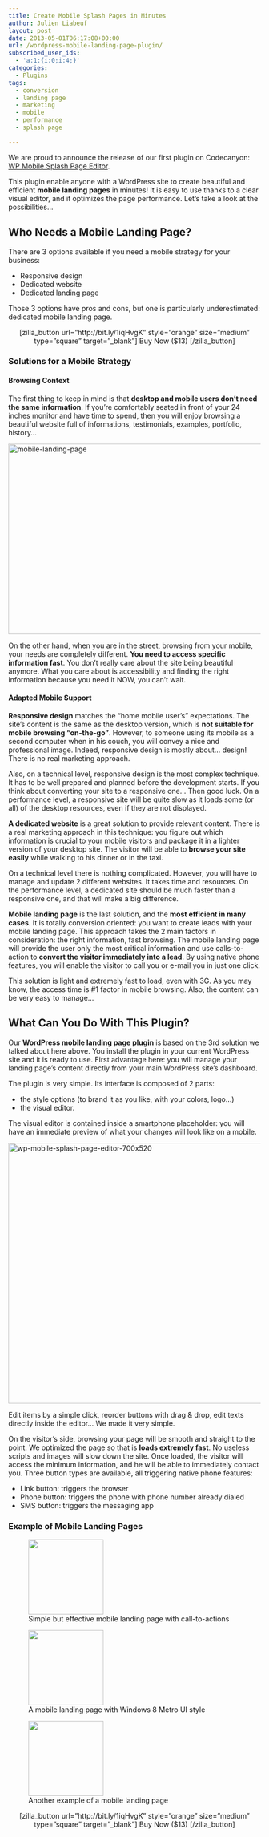 ```yaml
---
title: Create Mobile Splash Pages in Minutes
author: Julien Liabeuf
layout: post
date: 2013-05-01T06:17:08+00:00
url: /wordpress-mobile-landing-page-plugin/
subscribed_user_ids:
  - 'a:1:{i:0;i:4;}'
categories:
  - Plugins
tags:
  - conversion
  - landing page
  - marketing
  - mobile
  - performance
  - splash page

---
```

We are proud to announce the release of our first plugin on Codecanyon: <a href="http://bit.ly/1iqHvgK" target="_blank">WP Mobile Splash Page Editor</a>.

This plugin enable anyone with a WordPress site to create beautiful and efficient **mobile landing pages** in minutes! It is easy to use thanks to a clear visual editor, and it optimizes the page performance. Let&#8217;s take a look at the possibilities&#8230;

## Who Needs a Mobile Landing Page?

There are 3 options available if you need a mobile strategy for your business:

  * Responsive design
  * Dedicated website
  * Dedicated landing page

Those 3 options have pros and cons, but one is particularly underestimated: dedicated mobile landing page.

<p style="text-align: center;">
  [zilla_button url=&#8221;http://bit.ly/1iqHvgK&#8221; style=&#8221;orange&#8221; size=&#8221;medium&#8221; type=&#8221;square&#8221; target=&#8221;_blank&#8221;] Buy Now ($13) [/zilla_button]
</p>

### Solutions for a Mobile Strategy

#### Browsing Context

The first thing to keep in mind is that **desktop and mobile users don&#8217;t need the same information**. If you&#8217;re comfortably seated in front of your 24 inches monitor and have time to spend, then you will enjoy browsing a beautiful website full of informations, testimonials, examples, portfolio, history&#8230;

<img class="alignnone size-full wp-image-156" alt="mobile-landing-page" src="https://themeavenue.net/wp-content/uploads/2013/05/mobile-landing-page.png" width="647" height="380" srcset="http://themeavenue.dev/wp-content/uploads/2013/05/mobile-landing-page.png 647w, http://themeavenue.dev/wp-content/uploads/2013/05/mobile-landing-page-300x176.png 300w" sizes="(max-width: 647px) 100vw, 647px" />

On the other hand, when you are in the street, browsing from your mobile, your needs are completely different. **You need to access specific information fast**. You don&#8217;t really care about the site being beautiful anymore. What you care about is accessibility and finding the right information because you need it NOW, you can&#8217;t wait.

#### Adapted Mobile Support

**Responsive design** matches the &#8220;home mobile user&#8217;s&#8221; expectations. The site&#8217;s content is the same as the desktop version, which is **not suitable for mobile browsing &#8220;on-the-go&#8221;**. However, to someone using its mobile as a second computer when in his couch, you will convey a nice and professional image. Indeed, responsive design is mostly about&#8230; design! There is no real marketing approach.

Also, on a technical level, responsive design is the most complex technique. It has to be well prepared and planned before the development starts. If you think about converting your site to a responsive one&#8230; Then good luck. On a performance level, a responsive site will be quite slow as it loads some (or all) of the desktop resources, even if they are not displayed.

**A dedicated website** is a great solution to provide relevant content. There is a real marketing approach in this technique: you figure out which information is crucial to your mobile visitors and package it in a lighter version of your desktop site. The visitor will be able to **browse your site easily** while walking to his dinner or in the taxi.

On a technical level there is nothing complicated. However, you will have to manage and update 2 different websites. It takes time and resources. On the performance level, a dedicated site should be much faster than a responsive one, and that will make a big difference.

**Mobile landing page** is the last solution, and the **most efficient in many cases**. It is totally conversion oriented: you want to create leads with your mobile landing page. This approach takes the 2 main factors in consideration: the right information, fast browsing. The mobile landing page will provide the user only the most critical information and use calls-to-action to **convert the visitor immediately into a lead**. By using native phone features, you will enable the visitor to call you or e-mail you in just one click.

This solution is light and extremely fast to load, even with 3G. As you may know, the access time is #1 factor in mobile browsing. Also, the content can be very easy to manage&#8230;

## What Can You Do With This Plugin?

Our **WordPress mobile landing page plugin** is based on the 3rd solution we talked about here above. You install the plugin in your current WordPress site and it is ready to use. First advantage here: you will manage your landing page&#8217;s content directly from your main WordPress site&#8217;s dashboard.

The plugin is very simple. Its interface is composed of 2 parts:

  * the style options (to brand it as you like, with your colors, logo&#8230;)
  * the visual editor.

The visual editor is contained inside a smartphone placeholder: you will have an immediate preview of what your changes will look like on a mobile.

<img class="alignnone size-full wp-image-153" alt="wp-mobile-splash-page-editor-700x520" src="https://themeavenue.net/wp-content/uploads/2013/05/wp-mobile-splash-page-editor-700x520.png" width="700" height="520" srcset="http://themeavenue.dev/wp-content/uploads/2013/05/wp-mobile-splash-page-editor-700x520.png 700w, http://themeavenue.dev/wp-content/uploads/2013/05/wp-mobile-splash-page-editor-700x520-300x223.png 300w" sizes="(max-width: 700px) 100vw, 700px" />

Edit items by a simple click, reorder buttons with drag & drop, edit texts directly inside the editor&#8230; We made it very simple.

On the visitor&#8217;s side, browsing your page will be smooth and straight to the point. We optimized the page so that is **loads extremely fast**. No useless scripts and images will slow down the site. Once loaded, the visitor will access the minimum information, and he will be able to immediately contact you. Three button types are available, all triggering native phone features:

  * Link button: triggers the browser
  * Phone button: triggers the phone with phone number already dialed
  * SMS button: triggers the messaging app

### Example of Mobile Landing Pages

<div id='gallery-1' class='gallery galleryid-87 gallery-columns-3 gallery-size-thumbnail'>
  <figure class='gallery-item'> 
  
  <div class='gallery-icon landscape'>
    <a href='http://themeavenue.dev/wp-content/uploads/2013/05/showcase_mobile1_615.jpg'><img width="150" height="150" src="http://themeavenue.dev/wp-content/uploads/2013/05/showcase_mobile1_615-150x150.jpg" class="attachment-thumbnail size-thumbnail" alt="" aria-describedby="gallery-1-148" /></a>
  </div><figcaption class='wp-caption-text gallery-caption' id='gallery-1-148'> Simple but effective mobile landing page with call-to-actions </figcaption></figure><figure class='gallery-item'> 
  
  <div class='gallery-icon landscape'>
    <a href='http://themeavenue.dev/wp-content/uploads/2013/05/showcase_mobile2_615.jpg'><img width="150" height="150" src="http://themeavenue.dev/wp-content/uploads/2013/05/showcase_mobile2_615-150x150.jpg" class="attachment-thumbnail size-thumbnail" alt="" aria-describedby="gallery-1-149" /></a>
  </div><figcaption class='wp-caption-text gallery-caption' id='gallery-1-149'> A mobile landing page with Windows 8 Metro UI style </figcaption></figure><figure class='gallery-item'> 
  
  <div class='gallery-icon landscape'>
    <a href='http://themeavenue.dev/wp-content/uploads/2013/05/showcase_mobile3_615.jpg'><img width="150" height="150" src="http://themeavenue.dev/wp-content/uploads/2013/05/showcase_mobile3_615-150x150.jpg" class="attachment-thumbnail size-thumbnail" alt="" aria-describedby="gallery-1-147" /></a>
  </div><figcaption class='wp-caption-text gallery-caption' id='gallery-1-147'> Another example of a mobile landing page </figcaption></figure>
</div>

<p style="text-align: center;">
  [zilla_button url=&#8221;http://bit.ly/1iqHvgK&#8221; style=&#8221;orange&#8221; size=&#8221;medium&#8221; type=&#8221;square&#8221; target=&#8221;_blank&#8221;] Buy Now ($13) [/zilla_button]
</p>